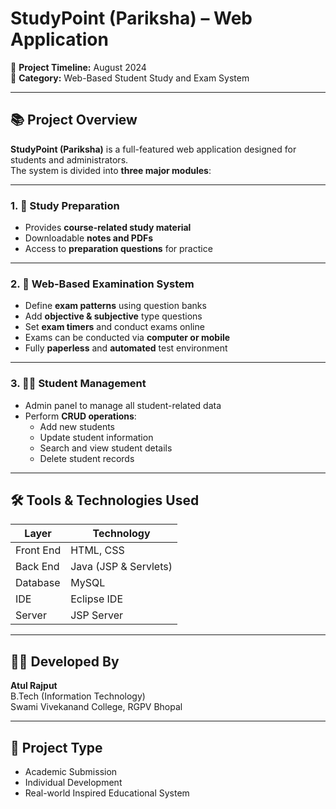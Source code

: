 # StudyPoint (Pariksha) – Web Application

📅 **Project Timeline:** August 2024  
📁 **Category:** Web-Based Student Study and Exam System

---

## 📚 Project Overview

**StudyPoint (Pariksha)** is a full-featured web application designed for students and administrators.  
The system is divided into **three major modules**:

---

### 1. 📝 Study Preparation
- Provides **course-related study material**
- Downloadable **notes and PDFs**
- Access to **preparation questions** for practice

---

### 2. 🧠 Web-Based Examination System
- Define **exam patterns** using question banks
- Add **objective & subjective** type questions
- Set **exam timers** and conduct exams online
- Exams can be conducted via **computer or mobile**
- Fully **paperless** and **automated** test environment

---

### 3. 👩‍🎓 Student Management
- Admin panel to manage all student-related data
- Perform **CRUD operations**:
  - Add new students
  - Update student information
  - Search and view student details
  - Delete student records

---

## 🛠️ Tools & Technologies Used

| Layer | Technology |
|-------|------------|
| Front End | HTML, CSS |
| Back End | Java (JSP & Servlets) |
| Database | MySQL |
| IDE | Eclipse IDE |
| Server | JSP Server |

---

## 👨‍💻 Developed By

**Atul Rajput**  
B.Tech (Information Technology)  
Swami Vivekanand College, RGPV Bhopal

---

## 📌 Project Type

- Academic Submission
- Individual Development
- Real-world Inspired Educational System
